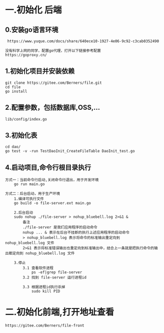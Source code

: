# 一.初始化 后端

## 0.安装go语言环境
     https://www.yuque.com/docs/share/640ece10-1927-4e06-9c92-c3cab0352490

    没有科学上网的同学，配置go代理，打开以下链接参考配置
    https://goproxy.cn/

## 1.初始化项目并安装依赖
    git clone https://gitee.com/Berners/file.git
    cd file
    go install 

## 2.配置参数，包括数据库,OSS,...
    lib/config/index.go

## 3.初始化表
    cd dao/
    go test -v -run TestDaoInit_CreateFileTable DaoInit_test.go

## 4.启动项目,命令行根目录执行
    方式一：当前命令行启动,关闭命令行退出，用于开发环境
        go run main.go

    方式二：后台启动，用于生产环境
        1.编译可执行文件
        go build -o file-server.ext main.go

        2.后台启动
        sudo nohup ./file-server > nohup_bluebell.log 2>&1 &
            备注
            ./file-server 是我们应用程序的启动命令
            nohup ... & 表示在后台不挂断的执行上述应用程序的启动命令
            > nohup_bluebell.log 表示将命令的标准输出重定向到 nohup_bluebell.log 文件
            2>&1 表示将标准错误输出也重定向到标准输出中，结合上一条就是把执行命令的输出都定向到 nohup_bluebell.log 文件
    
        3.停止
            3.1 查看软件进程
                ps -ef|grep file-server
            3.2 找到 file-server 运行进程id

            3.3 根据进程id执行杀掉
                sudo kill PID

# 二.初始化前端,打开地址查看
    https://gitee.com/Berners/file-front
